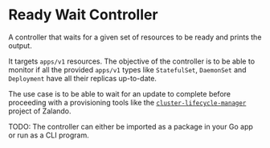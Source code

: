 # Ready Wait Controller
A controller that waits for a given set of resources to be ready and prints the output.

It targets `apps/v1` resources. The objective of the controller is to be able to monitor
if all the provided `apps/v1` types like `StatefulSet`, `DaemonSet` and `Deployment` have
all their replicas up-to-date.

The use case is to be able to wait for an update to complete before proceeding with a provisioning
tools like the [`cluster-lifecycle-manager`](https://github.com/zalando-incubator/cluster-lifecycle-manager) project of Zalando.

TODO: The controller can either be imported as a package in your Go app or run as a CLI program.
